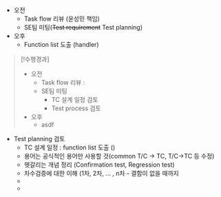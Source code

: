 - 오전
	- Task flow 리뷰 (윤성민 책임)
	- SE팀 미팅(~~Test requirement~~ Test planning)
- 오후
	- Function list 도출 (handler)

>[!수행경과]
>- 오전
>	- Task flow 리뷰 : 
>	- SE팀 미팅
>		- TC 설계 일정 검토
>		- Test process 검토
>- 오후
>	- asdf

- Test planning 검토
	- TC 설계 일정 : function list 도출 ()
	- 용어는 공식적인 용어만 사용할 것(common T/C -> TC, T/C->TC 등 수정)
	- 헷갈리는 개념 정리 (Confirmation test, Regression test)
	- 차수검증에 대한 이해 (1차, 2차, ... ,  n차 - 결함이 없을 때까지
	- 
	- 